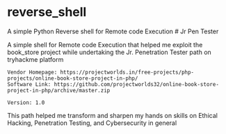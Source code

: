 # reverse_shell

A simple Python Reverse shell for Remote code Execution # Jr Pen Tester

A simple shell for Remote code Execution that helped me exploit the book_store project while undertaking the Jr. Penetration Tester path on tryhackme platform

    Vendor Homepage: https://projectworlds.in/free-projects/php-projects/online-book-store-project-in-php/
    Software Link: https://github.com/projectworlds32/online-book-store-project-in-php/archive/master.zip
    
    Version: 1.0

This path helped me transform and sharpen my hands on skills on Ethical Hacking, Penetration Testing, and Cybersecurity in general
